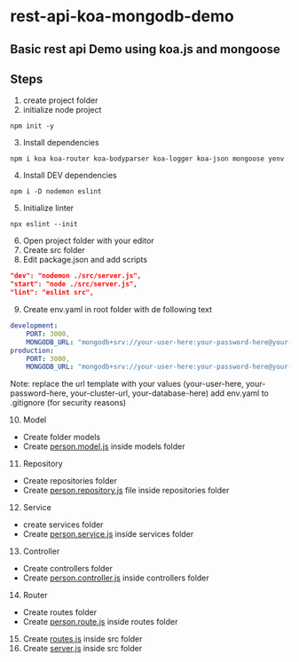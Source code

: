 # rest-api-koa-mongodb-demo
## Basic rest api Demo using koa.js and mongoose

## Steps
1. create project folder
2. initialize node project
```shell
npm init -y
```
3. Install dependencies
```shell
npm i koa koa-router koa-bodyparser koa-logger koa-json mongoose yenv
```
4. Install DEV dependencies
```shell
npm i -D nodemon eslint
```
5. Initialize linter
```shell
npx eslint --init
```
6. Open project folder with your editor
7. Create src folder
8. Edit package.json and add scripts
```json
"dev": "nodemon ./src/server.js",
"start": "node ./src/server.js",
"lint": "eslint src",
```
9. Create env.yaml in root folder with de following text
```yaml
development:
    PORT: 3000,
    MONGODB_URL: "mongodb+srv://your-user-here:your-password-here@your-cluster-url/your-database-here?retryWrites=true&w=majority"
production:
    PORT: 3000,
    MONGODB_URL: "mongodb+srv://your-user-here:your-password-here@your-cluster-url/your-database-here?retryWrites=true&w=majority"
```
Note: replace the url template with your values (your-user-here, your-password-here, your-cluster-url, your-database-here)
add env.yaml to .gitignore (for security reasons)

10. Model
  * Create folder models
  * Create [person.model.js](https://github.com/jriverox/rest-api-koa-mongodb-demo/blob/master/src/models/person.model.js) inside models folder

11. Repository
  * Create repositories folder
  * Create [person.repository.js](https://github.com/jriverox/rest-api-koa-mongodb-demo/blob/master/src/repositories/person.repository.js) file inside repositories folder

12. Service
  * create services folder
  * Create [person.service.js](https://github.com/jriverox/rest-api-koa-mongodb-demo/blob/master/src/services/person.service.js) inside services folder

13. Controller
  * Create controllers folder
  * Create [person.controller.js](https://github.com/jriverox/rest-api-koa-mongodb-demo/blob/master/src/controllers/person.controller.js) inside controllers folder

14. Router
  * Create routes folder
  * Create [person.route.js](https://github.com/jriverox/rest-api-koa-mongodb-demo/blob/master/src/routes/person.route.js) inside routes folder
15. Create [routes.js](https://github.com/jriverox/rest-api-koa-mongodb-demo/blob/master/src/routes.js) inside src folder
16. Create [server.js](https://github.com/jriverox/rest-api-koa-mongodb-demo/blob/master/src/server.js) inside src folder
